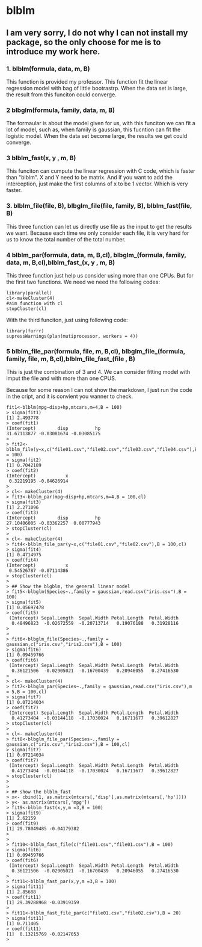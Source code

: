 # blblm


## I am very sorry, I do not why I can not install my package, so the only choose for me is to introduce my work here.

### 1. blblm(formula, data, m, B)
This function is provided my professor. This function fit the linear regression model with bag of little bootrastrp. When the data set is large, the result from this funciton could converge. 

### 2 blbglm(formula, family, data, m, B)
The formaular is about the model given for us, with this funciton we can fit a lot of model, such as, when family is gaussian, this fucntion can fit the logistic model. When the data set become large, the results we get could converge. 

### 3 blblm_fast(x, y , m, B)
This funciton can cumpute the linear regression with C code, which is faster than "blblm". X and Y need to be matrix. And if you want to add the interception, just make the first columns of x to be 1 vector. Which is very faster.  

### 3. blblm_file(file, B), blbglm_file(file, family, B), blblm_fast(file, B)

This three function can let us directly use file as the input to get the results we want. Because each time we only consider each file, it is very hard for us to know the total number of the total number. 

### 4 blblm_par(formula, data, m, B,cl), blbglm_(formula, family, data, m, B,cl),blblm_fast_(x, y , m, B)

This three function just help us consider using more than one CPUs. But for the first two functions. We need we need the following codes:

```{r}
library(parallel)
cl<-makeCluster(4)
#aim function with cl 
stopCloster(cl)
```
With the third funciton, just using following code:
```{r}
library(furrr)
supressWarnings(plan(mutiprocessor, workers = 4))
```
### 5 blblm_file_par(formula, file, m, B,cl), blbglm_file_(formula, family, file, m, B,cl),blblm_file_fast_(file , B)

This is just the combination of 3 and 4. We can consider fitting model with imput the file and with more than one CPUS.

Because for some reason I can not show the markdown, I just run the code in the cript, and it is convient you wanner to check.
```{r}
fit1<-blblm(mpg~disp+hp,mtcars,m=4,B = 100)
> sigma(fit1)
[1] 2.493778
> coef(fit1)
(Intercept)        disp          hp 
31.67113877 -0.03081674 -0.03085175 
> 
> fit2<-blblm_file(y~x,c("file01.csv","file02.csv","file03.csv","file04.csv"),B = 100)
> sigma(fit2)
[1] 0.7042189
> coef(fit2)
(Intercept)           x 
 0.32219195 -0.04626914 
> 
> cl<- makeCluster(4)
> fit3<-blblm_par(mpg~disp+hp,mtcars,m=4,B = 100,cl)
> sigma(fit3)
[1] 2.271096
> coef(fit3)
(Intercept)        disp          hp 
27.10406005 -0.03362257  0.00777943 
> stopCluster(cl)
> 
> cl<- makeCluster(4)
> fit4<-blblm_file_par(y~x,c("file01.csv","file02.csv"),B = 100,cl)
> sigma(fit4)
[1] 0.4714975
> coef(fit4)
(Intercept)           x 
 0.54526787 -0.07114386 
> stopCluster(cl)
> 
> ## Show the blgblm, the general linear model
> fit5<-blbglm(Species~.,family = gaussian,read.csv("iris.csv"),B = 100)
> sigma(fit5)
[1] 0.05697478
> coef(fit5)
 (Intercept) Sepal.Length  Sepal.Width Petal.Length  Petal.Width 
  0.48496823  -0.02672559  -0.20713714   0.19076188   0.31928116 
> 
> 
> fit6<-blbglm_file(Species~.,family = gaussian,c("iris.csv","iris2.csv"),B = 100)
> sigma(fit6)
[1] 0.09459766
> coef(fit6)
 (Intercept) Sepal.Length  Sepal.Width Petal.Length  Petal.Width 
  0.36121506  -0.02905021  -0.16700439   0.20946055   0.27416530 
> 
> cl<- makeCluster(4)
> fit7<-blbglm_par(Species~.,family = gaussian,read.csv("iris.csv"),m = 5,B = 100,cl)
> sigma(fit7)
[1] 0.07214034
> coef(fit7)
 (Intercept) Sepal.Length  Sepal.Width Petal.Length  Petal.Width 
  0.41273404  -0.03144118  -0.17030024   0.16711677   0.39612827 
> stopCluster(cl)
> 
> cl<- makeCluster(4)
> fit8<-blbglm_file_par(Species~.,family = gaussian,c("iris.csv","iris2.csv"),B = 100,cl)
> sigma(fit7)
[1] 0.07214034
> coef(fit7)
 (Intercept) Sepal.Length  Sepal.Width Petal.Length  Petal.Width 
  0.41273404  -0.03144118  -0.17030024   0.16711677   0.39612827 
> stopCluster(cl)
> 
> 
> ## show the blblm_fast
> x<- cbind(1, as.matrix(mtcars[,'disp'],as.matrix(mtcars[,'hp'])))
> y<- as.matrix(mtcars[,'mpg'])
> fit9<-blblm_fast(x,y,m =3,B = 100)
> sigma(fit9)
[1] 2.62159
> coef(fit9)
[1] 29.78049485 -0.04179382
> 
> 
> fit10<-blblm_fast_file(c("file01.csv","file01.csv"),B = 100)
> sigma(fit6)
[1] 0.09459766
> coef(fit6)
 (Intercept) Sepal.Length  Sepal.Width Petal.Length  Petal.Width 
  0.36121506  -0.02905021  -0.16700439   0.20946055   0.27416530 
> 
> fit11<-blblm_fast_par(x,y,m =3,B = 100)
> sigma(fit11)
[1] 2.85688
> coef(fit11)
[1] 29.39288968 -0.03919359
> 
> fit11<-blblm_fast_file_par(c("file01.csv","file02.csv"),B = 20)
> sigma(fit11)
[1] 0.711405
> coef(fit11)
[1]  0.13215769 -0.02147053
> 
```
